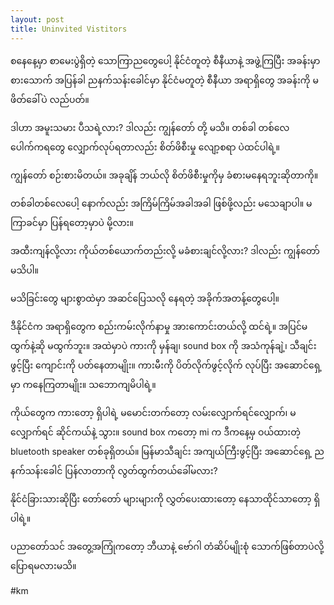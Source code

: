```yaml
---
layout: post
title: Uninvited Vistitors
---
```

စနေနေ့မှာ စာမေးပွဲရှိတဲ့ သောကြာညတွေပေါ့
နိုင်ငံတူတဲ့ စီနီယာနဲ့ အဖွဲ့ကြပြီး အခန်းမှာ စားသောက်
အပြန်ခါ ညနက်သန်းခေါင်မှာ နိုင်ငံမတူတဲ့ စီနီယာ အရာရှိတွေ အခန်းကို မဖိတ်ခေါ်ပဲ လည်ပတ်။

ဒါဟာ အမူးသမား ပီသရဲ့လား?
ဒါလည်း ကျွန်တော် တို့ မသိ။
တစ်ခါ တစ်လေ 
ပေါက်ကရတွေ လျှောက်လုပ်ရတာလည်း စိတ်ဖိစီးမှု လျော့စရာ ပဲထင်ပါရဲ့။

ကျွန်တော် စဉ်းစားမိတယ်။
အခုချိန် ဘယ်လို စိတ်ဖိစီးမှုကိုမှ ခံစားမနေရဘူးဆိုတာကို။

တစ်ခါတစ်လေပေါ့
နောက်လည်း အကြိမ်ကြိမ်အခါအခါ ဖြစ်ဖို့လည်း မသေချာပါ။
မကြာခင်မှာ ပြန်ရတော့မှာပဲ မို့လား။


အထီးကျန်လို့လား
ကိုယ်တစ်ယောက်တည်းလို့ မခံစားချင်လို့လား?
ဒါလည်း ကျွန်တော် မသိပါ။

မသိခြင်းတွေ များစွာထဲမှာ
အဆင်ပြေသလို နေရတဲ့ အခိုက်အတန့်တွေပေါ့။

ဒီနိုင်ငံက အရာရှိတွေက စည်းကမ်းလိုက်နာမှု အားကောင်းတယ်လို့ ထင်ရဲ့။
အပြင်မထွက်နဲ့ဆို မထွက်ဘူး။
အထဲမှာပဲ ကားကို မှန်ချ၊ sound box ကို အသံကုန်ချဲ့၊ သီချင်းဖွင့်ပြီး ကျောင်းကို ပတ်နေတာမျိုး။
ကားမီးကို ပိတ်လိုက်ဖွင့်လိုက် လုပ်ပြီး အဆောင်ရှေ့မှာ ကနေကြတာမျိုး။
သဘောကျမိပါရဲ့။

ကိုယ်တွေက ကားတော့ ရှိပါရဲ့ မမောင်းတက်တော့ လမ်းလျှောက်ရင်လျှောက်၊ မလျှောက်ရင် ဆိုင်ကယ်နဲ့ သွား။
sound box ကတော့ mi က ဒီကနေ့မှ ဝယ်ထားတဲ့ bluetooth speaker တစ်ခုရှိတယ်။ မြန်မာသီချင်း အကျယ်ကြီးဖွင့်ပြီး အဆောင်ရှေ့ ညနက်သန်းခေါင် ပြန်လာတာကို လွတ်ထွက်တယ်ခေါ်မလား?

နိုင်ငံခြားသားဆိုပြီး တော်တော် များများကို လွှတ်ပေးထားတော့ နေသာထိုင်သာတော့ ရှိပါရဲ့။

ပညာတော်သင် အတွေ့အကြုံကတော့
ဘီယာနဲ့ ဗော်ဂါ တံဆိပ်မျိုးစုံ သောက်ဖြစ်တာပဲလို့ ပြောရမလားမသိ။


#km

